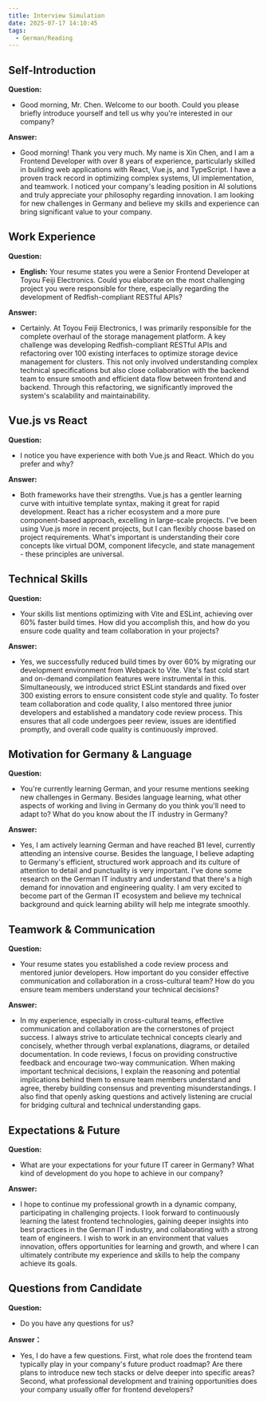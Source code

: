 ```yaml
---
title: Interview Simulation
date: 2025-07-17 14:10:45
tags:
  - German/Reading
---
```


## Self-Introduction

**Question:**

- Good morning, Mr. Chen. Welcome to our booth. Could you please briefly introduce yourself and tell us why you're interested in our company?

**Answer:**

- Good morning! Thank you very much. My name is Xin Chen, and I am a Frontend Developer with over 8 years of experience, particularly skilled in building web applications with React, Vue.js, and TypeScript. I have a proven track record in optimizing complex systems, UI implementation, and teamwork. I noticed your company's leading position in AI solutions and truly appreciate your philosophy regarding innovation. I am looking for new challenges in Germany and believe my skills and experience can bring significant value to your company.

## Work Experience

**Question:**

- **English:** Your resume states you were a Senior Frontend Developer at Toyou Feiji Electronics. Could you elaborate on the most challenging project you were responsible for there, especially regarding the development of Redfish-compliant RESTful APIs?

**Answer:**

- Certainly. At Toyou Feiji Electronics, I was primarily responsible for the complete overhaul of the storage management platform. A key challenge was developing Redfish-compliant RESTful APIs and refactoring over 100 existing interfaces to optimize storage device management for clusters. This not only involved understanding complex technical specifications but also close collaboration with the backend team to ensure smooth and efficient data flow between frontend and backend. Through this refactoring, we significantly improved the system's scalability and maintainability.

## Vue.js vs React

**Question:**

- I notice you have experience with both Vue.js and React. Which do you prefer and why?

**Answer:**

- Both frameworks have their strengths. Vue.js has a gentler learning curve with intuitive template syntax, making it great for rapid development. React has a richer ecosystem and a more pure component-based approach, excelling in large-scale projects. I've been using Vue.js more in recent projects, but I can flexibly choose based on project requirements. What's important is understanding their core concepts like virtual DOM, component lifecycle, and state management - these principles are universal.

## Technical Skills

**Question:**

- Your skills list mentions optimizing with Vite and ESLint, achieving over 60% faster build times. How did you accomplish this, and how do you ensure code quality and team collaboration in your projects?

**Answer:**

- Yes, we successfully reduced build times by over 60% by migrating our development environment from Webpack to Vite. Vite's fast cold start and on-demand compilation features were instrumental in this. Simultaneously, we introduced strict ESLint standards and fixed over 300 existing errors to ensure consistent code style and quality. To foster team collaboration and code quality, I also mentored three junior developers and established a mandatory code review process. This ensures that all code undergoes peer review, issues are identified promptly, and overall code quality is continuously improved.

## Motivation for Germany & Language

**Question:**

- You're currently learning German, and your resume mentions seeking new challenges in Germany. Besides language learning, what other aspects of working and living in Germany do you think you'll need to adapt to? What do you know about the IT industry in Germany?

**Answer:**

- Yes, I am actively learning German and have reached B1 level, currently attending an intensive course. Besides the language, I believe adapting to Germany's efficient, structured work approach and its culture of attention to detail and punctuality is very important. I've done some research on the German IT industry and understand that there's a high demand for innovation and engineering quality. I am very excited to become part of the German IT ecosystem and believe my technical background and quick learning ability will help me integrate smoothly.

## Teamwork & Communication

**Question:**

- Your resume states you established a code review process and mentored junior developers. How important do you consider effective communication and collaboration in a cross-cultural team? How do you ensure team members understand your technical decisions?

**Answer:**
	
- In my experience, especially in cross-cultural teams, effective communication and collaboration are the cornerstones of project success. I always strive to articulate technical concepts clearly and concisely, whether through verbal explanations, diagrams, or detailed documentation. In code reviews, I focus on providing constructive feedback and encourage two-way communication. When making important technical decisions, I explain the reasoning and potential implications behind them to ensure team members understand and agree, thereby building consensus and preventing misunderstandings. I also find that openly asking questions and actively listening are crucial for bridging cultural and technical understanding gaps.

## Expectations & Future

**Question:**

- What are your expectations for your future IT career in Germany? What kind of development do you hope to achieve in our company?

**Answer:**

- I hope to continue my professional growth in a dynamic company, participating in challenging projects. I look forward to continuously learning the latest frontend technologies, gaining deeper insights into best practices in the German IT industry, and collaborating with a strong team of engineers. I wish to work in an environment that values innovation, offers opportunities for learning and growth, and where I can ultimately contribute my experience and skills to help the company achieve its goals.

## Questions from Candidate

**Question:**

- Do you have any questions for us?

**Answer：**

- Yes, I do have a few questions. First, what role does the frontend team typically play in your company's future product roadmap? Are there plans to introduce new tech stacks or delve deeper into specific areas? Second, what professional development and training opportunities does your company usually offer for frontend developers?
